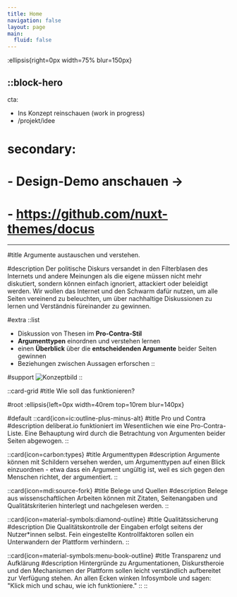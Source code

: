 ```yaml
---
title: Home
navigation: false
layout: page
main:
  fluid: false
---
```


<!-- prettier-ignore-start -->

:ellipsis{right=0px width=75% blur=150px}

::block-hero
---
cta:
  - Ins Konzept reinschauen (work in progress)
  - /projekt/idee
# secondary:
#   - Design-Demo anschauen →
#   - https://github.com/nuxt-themes/docus
---

#title
Argumente austauschen und verstehen.

#description
Der politische Diskurs versandet in den Filterblasen des Internets und andere Meinungen als die eigene müssen nicht mehr diskutiert, sondern können einfach ignoriert, attackiert oder beleidigt werden. Wir wollen das Internet und den Schwarm dafür nutzen, um alle Seiten vereinend zu beleuchten, um über nachhaltige Diskussionen zu lernen und Verständnis füreinander zu gewinnen.

#extra
  ::list
  - Diskussion von Thesen im **Pro-Contra-Stil**
  - **Argumenttypen** einordnen und verstehen lernen
  - einen **Überblick** über die **entscheidenden Argumente** beider Seiten gewinnen
  - Beziehungen zwischen Aussagen erforschen
  ::

#support
![Konzeptbild](/concept-image.png)
::

::card-grid
#title
Wie soll das funktionieren?

#root
:ellipsis{left=0px width=40rem top=10rem blur=140px}

#default
  ::card{icon=ic:outline-plus-minus-alt}
  #title
  Pro und Contra
  #description
  deliberat.io funktioniert im Wesentlichen wie eine Pro-Contra-Liste. Eine Behauptung wird durch die Betrachtung von Argumenten beider Seiten abgewogen. 
  ::

  ::card{icon=carbon:types}
  #title
  Argumenttypen
  #description
  Argumente können mit Schildern versehen werden, um Argumenttypen auf einen Blick einzuordnen - etwa dass ein Argument ungültig ist, weil es sich gegen den Menschen richtet, der argumentiert.
  ::

  ::card{icon=mdi:source-fork}
  #title
  Belege und Quellen
  #description
  Belege aus wissenschaftlichen Arbeiten können mit Zitaten, Seitenangaben und Qualitätskriterien hinterlegt und nachgelesen werden.
  ::

  ::card{icon=material-symbols:diamond-outline}
  #title
  Qualitätssicherung
  #description
  Die Qualitätskontrolle der Eingaben erfolgt seitens der Nutzer\*innen selbst. Fein eingestellte Kontrollfaktoren sollen ein Unterwandern der Plattform verhindern.
  ::

  ::card{icon=material-symbols:menu-book-outline}
  #title
  Transparenz und Aufklärung
  #description
  Hintergründe zu Argumentationen, Diskurstheroie und den Mechanismen der Plattform sollen leicht verständlich aufbereitet zur Verfügung stehen. An allen Ecken winken Infosymbole und sagen: "Klick mich und schau, wie ich funktioniere."
  ::
::


<!-- prettier-ignore-end -->
